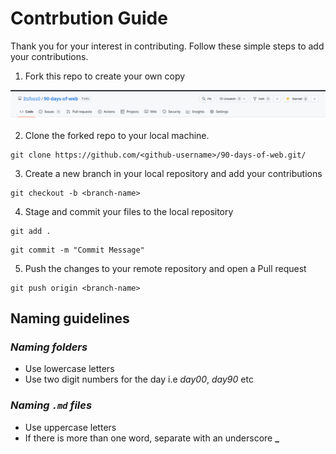 # Contrbution Guide
Thank you for your interest in contributing. Follow these simple steps to add your contributions. 

1. Fork this repo to create your own copy 

![fork](./fork.png)

2. Clone the forked repo to your local machine. 

```
git clone https://github.com/<github-username>/90-days-of-web.git/
```

3. Create a new branch in your local repository and add your contributions

```
git checkout -b <branch-name>

```

4. Stage and commit your files to the local repository

```
git add . 

```
```
git commit -m "Commit Message"

```
5. Push the changes to your remote repository and open a Pull request

```
git push origin <branch-name>

```

## **Naming guidelines**

### _Naming folders_
- Use lowercase letters
- Use two digit numbers for the day i.e _day00_, _day90_ etc

### _Naming **`.md`** files_
- Use uppercase letters
- If there is more than one word, separate with an underscore **_**
```

